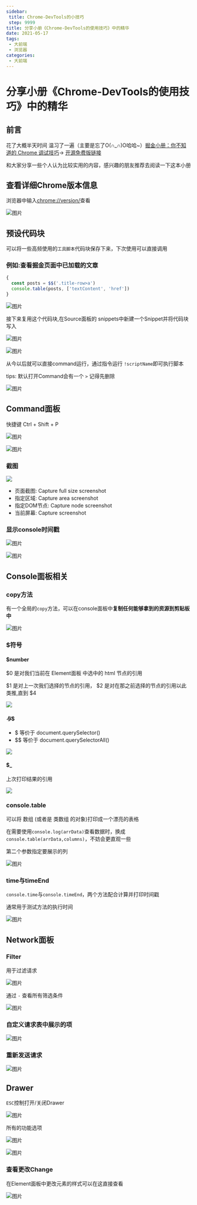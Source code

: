 ```yaml
---
sidebar:
 title: Chrome-DevTools的小技巧
 step: 9999
title: 分享小册《Chrome-DevTools的使用技巧》中的精华
date: 2021-05-17
tags:
 - 大前端
 - 浏览器
categories:
 - 大前端
---
```

# 分享小册《Chrome-DevTools的使用技巧》中的精华

## 前言
花了大概半天时间 温习了一遍（主要是忘了O(∩_∩)O哈哈~）[掘金小册：你不知道的 Chrome 调试技巧](https://juejin.cn/book/6844733783166418958)-> [开源免费版链接](https://www.frontendwingman.com/Chrome/)

和大家分享一些个人认为比较实用的内容，感兴趣的朋友推荐去阅读一下这本小册

## 查看详细Chrome版本信息
浏览器中输入[chrome://version/](chrome://version/)查看

![图片](https://img.cdn.sugarat.top/mdImg/MTYyMTI0MDM4NTEyMw==621240385123)

## 预设代码块
可以将一些高频使用的`工具脚本`代码块保存下来，下次使用可以直接调用

### 例如:查看掘金页面中已加载的文章
```js
{
  const posts = $$('.title-row>a')
  console.table(posts, ['textContent', 'href'])
}
```

![图片](https://img.cdn.sugarat.top/mdImg/MTYyMTI0MjcyNjA4Mw==621242726083)

接下来复用这个代码块,在Source面板的 snippets中新建一个Snippet并将代码块写入

![图片](https://img.cdn.sugarat.top/mdImg/MTYxNzc5ODI4Mzc2Nw==617798283767)

![图片](https://img.cdn.sugarat.top/mdImg/MTYyMTI0Mjk1MzAzMw==621242953033)

从今以后就可以直接command运行，通过指令运行 `!scriptName`即可执行脚本

tips: 默认打开Command会有一个 `>` 记得先删除

![图片](https://img.cdn.sugarat.top/mdImg/MTYyMTI0MzAyODY3Mg==621243028672)

## Command面板
快捷键 Ctrl + Shift + P

![图片](https://img.cdn.sugarat.top/mdImg/MTYyMTI0MTgxODMyMw==621241818324)

![图片](https://img.cdn.sugarat.top/mdImg/MTYyMTI0MTg0NzMxNA==621241847314)

### 截图

![](https://img.cdn.sugarat.top/mdImg/MTYxNzc5NzM3MzkzMg==617797373932)

* 页面截图: Capture full size screenshot
* 指定区域: Capture area screenshot
* 指定DOM节点: Capture node screenshot
* 当前屏幕: Capture screenshot

### 显示console时间戳

![图片](https://img.cdn.sugarat.top/mdImg/MTYyMTI0MjAxMzgwNQ==621242013805)

![图片](https://img.cdn.sugarat.top/mdImg/MTYyMTI0MjA0NDg0MA==621242044840)

## Console面板相关

### copy方法
有一个全局的`copy`方法，可以在console面板中**复制任何能够拿到的资源到剪贴板中**

![图片](https://img.cdn.sugarat.top/mdImg/MTYyMTI0MDc2NjkzMQ==621240766931)

### $符号
#### $number
$0 是对我们当前在 Element面板 中选中的 html 节点的引用

$1 是对上一次我们选择的节点的引用， $2 是对在那之前选择的节点的引用以此类推,直到 $4

![](https://img.cdn.sugarat.top/mdImg/MTYxNzc5OTMzNTA4MQ==617799335081)

#### $与$$
* $ 等价于 document.querySelector()
* \$$ 等价于 document.querySelectorAll()

![](https://img.cdn.sugarat.top/mdImg/MTYxNzc5OTUxNzIwNw==617799517207)

#### $_
上次打印结果的引用

![](https://img.cdn.sugarat.top/mdImg/MTYxNzc5OTc2NjQ4Ng==617799766486)

### console.table

可以将 数组 (或者是 类数组 的对象)打印成一个漂亮的表格

在需要使用`console.log(arrData)`查看数据时，换成`console.table(arrData,columns)`，不妨会更直观一些

第二个参数指定要展示的列

![图片](https://img.cdn.sugarat.top/mdImg/MTYyMTI0MTQzNzg0NQ==621241437845)

### time与timeEnd
`console.time`与`console.timeEnd`，两个方法配合计算并打印时间戳

通常用于测试方法的执行时间

![图片](https://img.cdn.sugarat.top/mdImg/MTYyMTI0MTY3NDgxNg==621241674816)

## Network面板

### Filter

用于过滤请求

![图片](https://img.cdn.sugarat.top/mdImg/MTYxNzgwNDk3NzgyNg==617804977826)

通过 `-` 查看所有筛选条件

![图片](https://img.cdn.sugarat.top/mdImg/MTYxNzgwNTA3MDc3Ng==617805070776)

### 自定义请求表中展示的项

![图片](https://img.cdn.sugarat.top/mdImg/MTYyMTIxODY5Mzc4Mw==621218693783)

### 重新发送请求

![图片](https://img.cdn.sugarat.top/mdImg/MTYyMTIxODc3NTE2MQ==621218775161)

## Drawer

`ESC`控制打开/关闭Drawer

![图片](https://img.cdn.sugarat.top/mdImg/MTYyMTIyMDg1NTk2NQ==621220855965)

所有的功能选项

![图片](https://img.cdn.sugarat.top/mdImg/MTYyMTIyMDk3MDc4NQ==621220970786)

![图片](https://img.cdn.sugarat.top/mdImg/MTYyMTIyMDkxOTIxNg==621220919216)

### 查看更改Change
在Element面板中更改元素的样式可以在这直接查看

![图片](https://img.cdn.sugarat.top/mdImg/MTYyMTIyNDQxMjE4OQ==621224412189)
